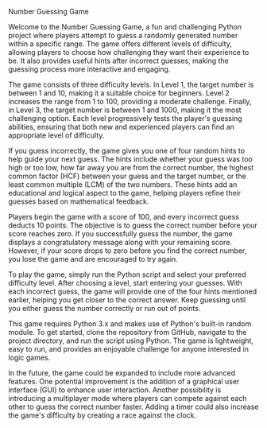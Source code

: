 
Number Guessing Game

Welcome to the Number Guessing Game, a fun and challenging Python project where players attempt to guess a randomly generated number within a specific range. The game offers different levels of difficulty, allowing players to choose how challenging they want their experience to be. It also provides useful hints after incorrect guesses, making the guessing process more interactive and engaging.

The game consists of three difficulty levels. In Level 1, the target number is between 1 and 10, making it a suitable choice for beginners. Level 2 increases the range from 1 to 100, providing a moderate challenge. Finally, in Level 3, the target number is between 1 and 1000, making it the most challenging option. Each level progressively tests the player's guessing abilities, ensuring that both new and experienced players can find an appropriate level of difficulty.

If you guess incorrectly, the game gives you one of four random hints to help guide your next guess. The hints include whether your guess was too high or too low, how far away you are from the correct number, the highest common factor (HCF) between your guess and the target number, or the least common multiple (LCM) of the two numbers. These hints add an educational and logical aspect to the game, helping players refine their guesses based on mathematical feedback.

Players begin the game with a score of 100, and every incorrect guess deducts 10 points. The objective is to guess the correct number before your score reaches zero. If you successfully guess the number, the game displays a congratulatory message along with your remaining score. However, if your score drops to zero before you find the correct number, you lose the game and are encouraged to try again.

To play the game, simply run the Python script and select your preferred difficulty level. After choosing a level, start entering your guesses. With each incorrect guess, the game will provide one of the four hints mentioned earlier, helping you get closer to the correct answer. Keep guessing until you either guess the number correctly or run out of points.

This game requires Python 3.x and makes use of Python's built-in random module. To get started, clone the repository from GitHub, navigate to the project directory, and run the script using Python. The game is lightweight, easy to run, and provides an enjoyable challenge for anyone interested in logic games.

In the future, the game could be expanded to include more advanced features. One potential improvement is the addition of a graphical user interface (GUI) to enhance user interaction. Another possibility is introducing a multiplayer mode where players can compete against each other to guess the correct number faster. Adding a timer could also increase the game's difficulty by creating a race against the clock.
